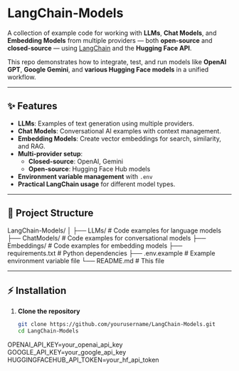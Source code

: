 # LangChain-Models

A collection of example code for working with **LLMs**, **Chat Models**, and **Embedding Models** from multiple providers — both **open-source** and **closed-source** — using [LangChain](https://www.langchain.com/) and the **Hugging Face API**.  

This repo demonstrates how to integrate, test, and run models like **OpenAI GPT**, **Google Gemini**, and **various Hugging Face models** in a unified workflow.

---

## ✨ Features

- **LLMs**: Examples of text generation using multiple providers.
- **Chat Models**: Conversational AI examples with context management.
- **Embedding Models**: Create vector embeddings for search, similarity, and RAG.
- **Multi-provider setup**:  
  - **Closed-source**: OpenAI, Gemini  
  - **Open-source**: Hugging Face Hub models
- **Environment variable management** with `.env`  
- **Practical LangChain usage** for different model types.

---

## 📂 Project Structure

LangChain-Models/
│
├── LLMs/                 # Code examples for language models
├── ChatModels/           # Code examples for conversational models
├── Embeddings/           # Code examples for embedding models
├── requirements.txt      # Python dependencies
├── .env.example          # Example environment variable file
└── README.md             # This file


---

## ⚡ Installation

1. **Clone the repository**
   ```bash
   git clone https://github.com/yourusername/LangChain-Models.git
   cd LangChain-Models

OPENAI_API_KEY=your_openai_api_key
GOOGLE_API_KEY=your_google_api_key
HUGGINGFACEHUB_API_TOKEN=your_hf_api_token
